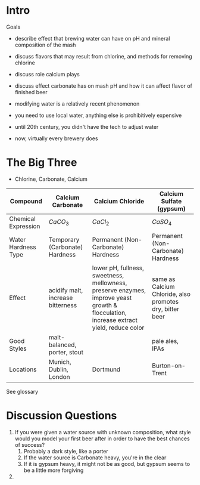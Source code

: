 # Intro

Goals
- describe effect that brewing water can have on pH and mineral composition of the mash
- discuss flavors that may result from chlorine, and methods for removing chlorine
- discuss role calcium plays
- discuss effect carbonate has on mash pH and how it can affect flavor of finished beer

- modifying water is a relatively recent phenomenon
- you need to use local water, anything else is prohibitively expensive
- until 20th century, you didn't have the tech to adjust water
- now, virtually every brewery does

# The Big Three

- Chlorine, Carbonate, Calcium

Compound | Calcium Carbonate | Calcium Chloride | Calcium Sulfate (gypsum)
--|--|--|--
Chemical Expression | $CaCO_3$ | $CaCl_2$ | $CaSO_4$
Water Hardness Type | Temporary (Carbonate) Hardness | Permanent (Non-Carbonate) Hardness | Permanent (Non-Carbonate) Hardness
Effect | acidify malt, increase bitterness | lower pH, fullness, sweetness, mellowness, preserve enzymes, improve yeast growth & flocculation, increase extract yield, reduce color | same as Calcium Chloride, also promotes dry, bitter beer 
Good Styles | malt-balanced, porter, stout | | pale ales, IPAs 
Locations | Munich, Dublin, London | Dortmund | Burton-on-Trent

See glossary

# Discussion Questions

1. If you were given a water source with unknown composition, what style would you model your first beer after in order to have the best chances of success?
	1. Probably a dark style, like a porter
	2. If the water source is Carbonate heavy, you're in the clear
	3. If it is gypsum heavy, it might not be as good, but gypsum seems to be a little more forgiving
2. 
